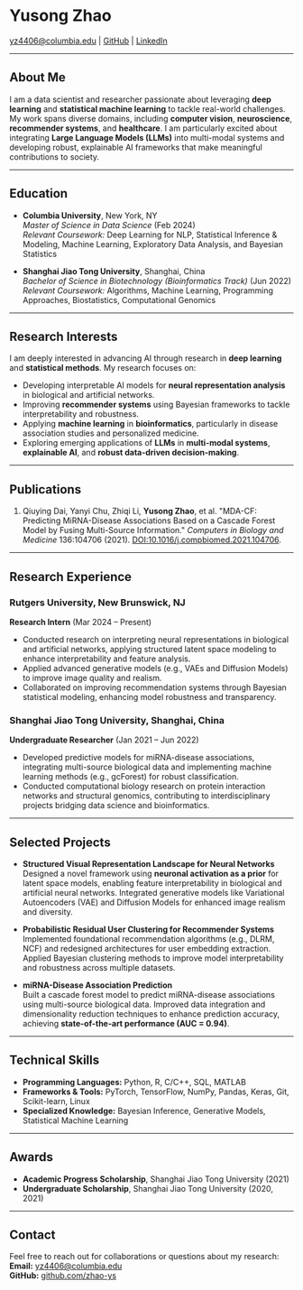 # Yusong Zhao
yz4406@columbia.edu | [GitHub](https://github.com/zhao-ys) | [LinkedIn](https://linkedin.com/in/yusongzhao)

---

## About Me
I am a data scientist and researcher passionate about leveraging **deep learning** and **statistical machine learning** to tackle real-world challenges. My work spans diverse domains, including **computer vision**, **neuroscience**, **recommender systems**, and **healthcare**. I am particularly excited about integrating **Large Language Models (LLMs)** into multi-modal systems and developing robust, explainable AI frameworks that make meaningful contributions to society.

---

## Education
- **Columbia University**, New York, NY  
  *Master of Science in Data Science* (Feb 2024)  
  *Relevant Coursework:* Deep Learning for NLP, Statistical Inference & Modeling, Machine Learning, Exploratory Data Analysis, and Bayesian Statistics  

- **Shanghai Jiao Tong University**, Shanghai, China  
  *Bachelor of Science in Biotechnology (Bioinformatics Track)* (Jun 2022)  
  *Relevant Coursework:* Algorithms, Machine Learning, Programming Approaches, Biostatistics, Computational Genomics  

---

## Research Interests
I am deeply interested in advancing AI through research in **deep learning** and **statistical methods**. My research focuses on:  
- Developing interpretable AI models for **neural representation analysis** in biological and artificial networks.  
- Improving **recommender systems** using Bayesian frameworks to tackle interpretability and robustness.  
- Applying **machine learning** in **bioinformatics**, particularly in disease association studies and personalized medicine.  
- Exploring emerging applications of **LLMs** in **multi-modal systems**, **explainable AI**, and **robust data-driven decision-making**.

---

## Publications
1. Qiuying Dai, Yanyi Chu, Zhiqi Li, **Yusong Zhao**, et al. "MDA-CF: Predicting MiRNA-Disease Associations Based on a Cascade Forest Model by Fusing Multi-Source Information." *Computers in Biology and Medicine* 136:104706 (2021). [DOI:10.1016/j.compbiomed.2021.104706](https://doi.org/10.1016/j.compbiomed.2021.104706).

---

## Research Experience
### Rutgers University, New Brunswick, NJ  
**Research Intern** (Mar 2024 – Present)  
- Conducted research on interpreting neural representations in biological and artificial networks, applying structured latent space modeling to enhance interpretability and feature analysis.  
- Applied advanced generative models (e.g., VAEs and Diffusion Models) to improve image quality and realism.  
- Collaborated on improving recommendation systems through Bayesian statistical modeling, enhancing model robustness and transparency.  

### Shanghai Jiao Tong University, Shanghai, China  
**Undergraduate Researcher** (Jan 2021 – Jun 2022)  
- Developed predictive models for miRNA-disease associations, integrating multi-source biological data and implementing machine learning methods (e.g., gcForest) for robust classification.  
- Conducted computational biology research on protein interaction networks and structural genomics, contributing to interdisciplinary projects bridging data science and bioinformatics.  

---

## Selected Projects
- **Structured Visual Representation Landscape for Neural Networks**  
  Designed a novel framework using **neuronal activation as a prior** for latent space models, enabling feature interpretability in biological and artificial neural networks. Integrated generative models like Variational Autoencoders (VAE) and Diffusion Models for enhanced image realism and diversity.  

- **Probabilistic Residual User Clustering for Recommender Systems**  
  Implemented foundational recommendation algorithms (e.g., DLRM, NCF) and redesigned architectures for user embedding extraction. Applied Bayesian clustering methods to improve model interpretability and robustness across multiple datasets.  

- **miRNA-Disease Association Prediction**  
  Built a cascade forest model to predict miRNA-disease associations using multi-source biological data. Improved data integration and dimensionality reduction techniques to enhance prediction accuracy, achieving **state-of-the-art performance (AUC = 0.94)**.  

---

## Technical Skills
- **Programming Languages:** Python, R, C/C++, SQL, MATLAB  
- **Frameworks & Tools:** PyTorch, TensorFlow, NumPy, Pandas, Keras, Git, Scikit-learn, Linux  
- **Specialized Knowledge:** Bayesian Inference, Generative Models, Statistical Machine Learning  

---

## Awards
- **Academic Progress Scholarship**, Shanghai Jiao Tong University (2021)  
- **Undergraduate Scholarship**, Shanghai Jiao Tong University (2020, 2021)  

---

## Contact  
Feel free to reach out for collaborations or questions about my research:  
**Email:** yz4406@columbia.edu  
**GitHub:** [github.com/zhao-ys](https://github.com/zhao-ys)  
